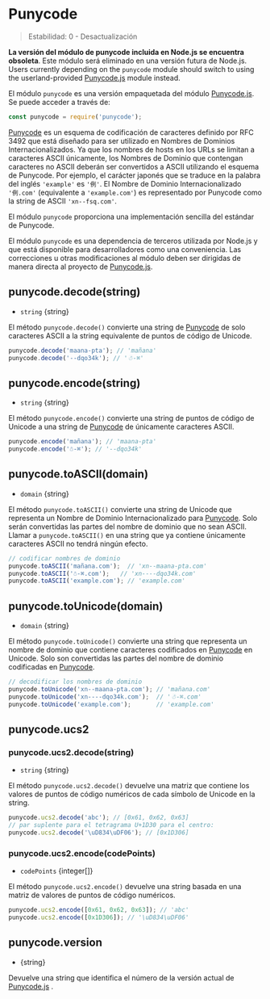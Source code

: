 # Punycode
<!-- YAML
changes:
  - version: v7.0.0
    pr-url: https://github.com/nodejs/node/pull/7941
    description: Accessing this module will now emit a deprecation warning.
-->

<!--introduced_in=v0.10.0-->

> Estabilidad: 0 - Desactualización

**La versión del módulo de punycode incluida en Node.js se encuentra obsoleta**. Este módulo será eliminado en una versión futura de Node.js. Users currently depending on the `punycode` module should switch to using the userland-provided [Punycode.js](https://github.com/bestiejs/punycode.js) module instead.

El módulo `punycode` es una versión empaquetada del módulo [Punycode.js](https://github.com/bestiejs/punycode.js). Se puede acceder a través de:

```js
const punycode = require('punycode');
```

[Punycode](https://tools.ietf.org/html/rfc3492) es un esquema de codificación de caracteres definido por RFC 3492 que está diseñado para ser utilizado en Nombres de Dominios Internacionalizados. Ya que los nombres de hosts en los URLs se limitan a caracteres ASCII únicamente, los Nombres de Dominio que contengan caracteres no ASCII deberán ser convertidos a ASCII utilizando el esquema de Punycode. Por ejemplo, el carácter japonés que se traduce en la palabra del inglés `'example'` es `'例'`. El Nombre de Dominio Internacionalizado `'例.com'` (equivalente a `'example.com'`) es representado por Punycode como la string de ASCII `'xn--fsq.com'`.

El módulo `punycode` proporciona una implementación sencilla del estándar de Punycode.

El módulo `punycode` es una dependencia de terceros utilizada por Node.js y que está disponible para desarrolladores como una conveniencia. Las correcciones u otras modificaciones al módulo deben ser dirigidas de manera directa al proyecto de [Punycode.js](https://github.com/bestiejs/punycode.js).

## punycode.decode(string)
<!-- YAML
added: v0.5.1
-->

* `string` {string}

El método `punycode.decode()` convierte una string de [Punycode](https://tools.ietf.org/html/rfc3492) de solo caracteres ASCII a la string equivalente de puntos de código de Unicode.

```js
punycode.decode('maana-pta'); // 'mañana'
punycode.decode('--dqo34k'); // '☃-⌘'
```

## punycode.encode(string)
<!-- YAML
added: v0.5.1
-->

* `string` {string}

El método `punycode.encode()` convierte una string de puntos de código de Unicode a una string de [Punycode](https://tools.ietf.org/html/rfc3492) de únicamente caracteres ASCII.

```js
punycode.encode('mañana'); // 'maana-pta'
punycode.encode('☃-⌘'); // '--dqo34k'
```

## punycode.toASCII(domain)
<!-- YAML
added: v0.6.1
-->

* `domain` {string}

El método `punycode.toASCII()` convierte una string de Unicode que representa un Nombre de Dominio Internacionalizado para [Punycode](https://tools.ietf.org/html/rfc3492). Solo serán convertidas las partes del nombre de dominio que no sean ASCII. Llamar a `punycode.toASCII()` en una string que ya contiene únicamente caracteres ASCII no tendrá ningún efecto.

```js
// codificar nombres de dominio
punycode.toASCII('mañana.com');  // 'xn--maana-pta.com'
punycode.toASCII('☃-⌘.com');   // 'xn----dqo34k.com'
punycode.toASCII('example.com'); // 'example.com'
```

## punycode.toUnicode(domain)
<!-- YAML
added: v0.6.1
-->

* `domain` {string}

El método `punycode.toUnicode()` convierte una string que representa un nombre de dominio que contiene caracteres codificados en [Punycode](https://tools.ietf.org/html/rfc3492) en Unicode. Solo son convertidas las partes del nombre de dominio codificadas en [Punycode](https://tools.ietf.org/html/rfc3492).

```js
// decodificar los nombres de dominio
punycode.toUnicode('xn--maana-pta.com'); // 'mañana.com'
punycode.toUnicode('xn----dqo34k.com');  // '☃-⌘.com'
punycode.toUnicode('example.com');       // 'example.com'
```

## punycode.ucs2
<!-- YAML
added: v0.7.0
-->

### punycode.ucs2.decode(string)
<!-- YAML
added: v0.7.0
-->

* `string` {string}

El método `punycode.ucs2.decode()` devuelve una matriz que contiene los valores de puntos de código numéricos de cada símbolo de Unicode en la string.

```js
punycode.ucs2.decode('abc'); // [0x61, 0x62, 0x63]
// par suplente para el tetragrama U+1D30 para el centro:
punycode.ucs2.decode('\uD834\uDF06'); // [0x1D306]
```

### punycode.ucs2.encode(codePoints)
<!-- YAML
added: v0.7.0
-->

* `codePoints` {integer[]}

El método `punycode.ucs2.encode()` devuelve una string basada en una matriz de valores de puntos de código numéricos.

```js
punycode.ucs2.encode([0x61, 0x62, 0x63]); // 'abc'
punycode.ucs2.encode([0x1D306]); // '\uD834\uDF06'
```

## punycode.version
<!-- YAML
added: v0.6.1
-->

* {string}

Devuelve una string que identifica el número de la versión actual de [Punycode.js](https://github.com/bestiejs/punycode.js) .
